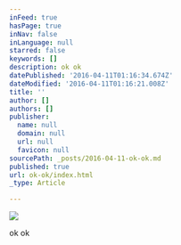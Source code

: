 ```yaml
---
inFeed: true
hasPage: true
inNav: false
inLanguage: null
starred: false
keywords: []
description: ok ok
datePublished: '2016-04-11T01:16:34.674Z'
dateModified: '2016-04-11T01:16:21.008Z'
title: ''
author: []
authors: []
publisher:
  name: null
  domain: null
  url: null
  favicon: null
sourcePath: _posts/2016-04-11-ok-ok.md
published: true
url: ok-ok/index.html
_type: Article

---
```

![](https://the-grid-user-content.s3-us-west-2.amazonaws.com/9049af0c-d3a3-4878-bc68-32b1a7126c8c.jpg)

ok ok